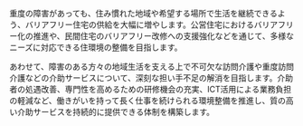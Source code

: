 重度の障害があっても、住み慣れた地域や希望する場所で生活を継続できるよう、バリアフリー住宅の供給を大幅に増やします。公営住宅におけるバリアフリー化の推進や、民間住宅のバリアフリー改修への支援強化などを通じて、多様なニーズに対応できる住環境の整備を目指します。

あわせて、障害のある方々の地域生活を支える上で不可欠な訪問介護や重度訪問介護などの介助サービスについて、深刻な担い手不足の解消を目指します。介助者の処遇改善、専門性を高めるための研修機会の充実、ICT活用による業務負担の軽減など、働きがいを持って長く仕事を続けられる環境整備を推進し、質の高い介助サービスを持続的に提供できる体制を構築します。